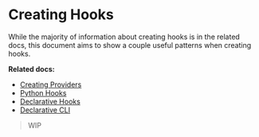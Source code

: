 # Creating Hooks

While the majority of information about creating hooks is in the related docs, this document aims to show a couple useful patterns when creating hooks.

**Related docs:**
- [Creating Providers](../creating-providers.md)
- [Python Hooks](../python-hooks.md)
- [Declarative Hooks](../declarative-hooks.md)
- [Declarative CLI](../declarative-cli.md)

> WIP
